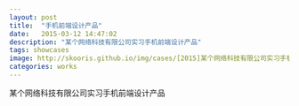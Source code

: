 ```yaml
---
layout: post
title:  "手机前端设计产品"
date:   2015-03-12 14:47:02
description: "某个网络科技有限公司实习手机前端设计产品"
tags: showcases
image: http://skooris.github.io/img/cases/[2015]某个网络科技有限公司实习手机前端设计产品1.jpg
categories: works
---
```

某个网络科技有限公司实习手机前端设计产品